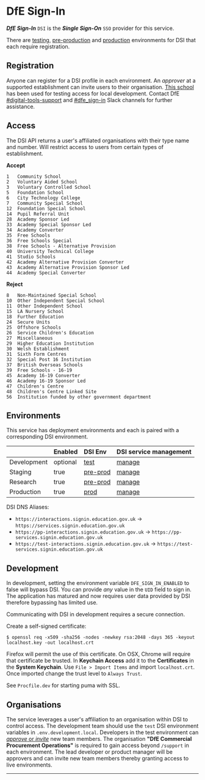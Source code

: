 # DfE Sign-In

**_DfE Sign-In_** `DSI` is the **_Single Sign-On_** `SSO` provider for this service.

There are [testing][test-register], [pre-production][pre-prod-register] and [production][prod-register] environments for DSI that each require registration.

## Registration

Anyone can register for a DSI profile in each environment.
An *approver* at a supported establishment can invite users to their organisation.
[This school][test-school] has been used for testing access for local development.
Contact DfE [#digital-tools-support][digi-tools] and [#dfe_sign-in][dfe_sign-in] Slack channels for further assistance.

## Access

The DSI API returns a user's affiliated organisations with their type name and number.
Will restrict access to users from certain types of establishment.

**Accept**

    1   Community School
    2   Voluntary Aided School
    3   Voluntary Controlled School
    5   Foundation School
    6   City Technology College
    7   Community Special School
    12  Foundation Special School
    14  Pupil Referral Unit
    28  Academy Sponsor Led
    33  Academy Special Sponsor Led
    34  Academy Converter
    35  Free Schools
    36  Free Schools Special
    38  Free Schools - Alternative Provision
    40  University Technical College
    41  Studio Schools
    42  Academy Alternative Provision Converter
    43  Academy Alternative Provision Sponsor Led
    44  Academy Special Converter

**Reject**

    8   Non-Maintained Special School
    10  Other Independent Special School
    11  Other Independent School
    15  LA Nursery School
    18  Further Education
    24  Secure Units
    25  Offshore Schools
    26  Service Children's Education
    27  Miscellaneous
    29  Higher Education Institution
    30  Welsh Establishment
    31  Sixth Form Centres
    32  Special Post 16 Institution
    37  British Overseas Schools
    39  Free Schools - 16-19
    45  Academy 16-19 Converter
    46  Academy 16-19 Sponsor Led
    47  Children's Centre
    48  Children's Centre Linked Site
    56  Institution funded by other government department


## Environments

This service has deployment environments and each is paired with a corresponding DSI environment.

|                | Enabled      | DSI Env              | DSI service management     |
| :------------- | :----------- | :------------------- | :------------------------- |
| Development    | optional     | [test][test]         | [manage][test-manage]      |
| Staging        | true         | [pre-prod][pre-prod] | [manage][pre-prod-manage]  |
| Research       | true         | [pre-prod][pre-prod] | [manage][pre-prod-manage]  |
| Production     | true         | [prod][prod]         | [manage][prod-manage]      |

DSI DNS Aliases:

- `https://interactions.signin.education.gov.uk` -> `https://services.signin.education.gov.uk`
- `https://pp-interactions.signin.education.gov.uk` -> `https://pp-services.signin.education.gov.uk`
- `https://test-interactions.signin.education.gov.uk` -> `https://test-services.signin.education.gov.uk`

## Development

In development, setting the environment variable `DFE_SIGN_IN_ENABLED` to false will bypass DSI.
You can provide _any_ value in the `UID` field to sign in.
The application has matured and now requires user data provided by DSI therefore bypassing has limited use.

Communicating with DSI in development requires a secure connection.

Create a self-signed certificate:

`$ openssl req -x509 -sha256 -nodes -newkey rsa:2048 -days 365 -keyout localhost.key -out localhost.crt`

Firefox will permit the use of this certificate. On OSX, Chrome will require that certificate be trusted.
In **Keychain Access** add it to the **Certificates** in the **System Keychain**.
Use `File > Import Items` and import `localhost.crt`.
Once imported change the trust level to `Always Trust`.


See `Procfile.dev` for starting puma with SSL.


## Organisations

The service leverages a user's affiliation to an organisation within DSI to control access.
The development team should use the `test` DSI environment variables in `.env.development.local`.
Developers in the test environment can [*approve* or *invite*][test-users] new team members.
The organisation **"DfE Commercial Procurement Operations"** is required to gain access beyond `/support` in each environment.
The lead developer or product manager will be approvers and can invite new team members thereby granting access to live environments.

---

[pre-prod]: https://pp-services.signin.education.gov.uk
[pre-prod-register]: https://pp-profile.signin.education.gov.uk/register
[pre-prod-manage]: https://pp-manage.signin.education.gov.uk/services/00487750-C9B8-414C-8746-1076885456E0/service-configuration
[pre-prod-api]: https://pp-api.signin.education.gov.uk
[prod]: https://services.signin.education.gov.uk
[prod-register]: https://profile.signin.education.gov.uk/register
[prod-manage]: https://manage.signin.education.gov.uk/services/9D1B3879-3495-4D3F-AB7A-ED9B8E968EFF/service-configuration
[prod-api]: https://api.signin.education.gov.uk
[test]: https://test-services.signin.education.gov.uk
[test-register]: https://test-profile.signin.education.gov.uk/register
[test-manage]: https://test-manage.signin.education.gov.uk/services/FD39DCFC-9B60-46C4-ACDC-699A2468B46F/service-configuration
[test-api]: https://test-api.signin.education.gov.uk
[test-users]: https://test-services.signin.education.gov.uk/approvals/users
[test-school]: https://test-services.signin.education.gov.uk/approvals/50F4A834-9314-4A66-969E-C86D03821C26/users
[digi-tools]: https://ukgovernmentdfe.slack.com/archives/CMS9V0JQL
[dfe_sign-in]: https://ukgovernmentdfe.slack.com/archives/C5S500XB6



